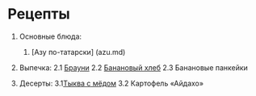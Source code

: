 # Рецепты

1. Основные блюда: 
	1. [Азу по-татарски] (azu.md) 

2. Выпечка:
     2.1 [Брауни](brownie.md)
     2.2 [Банановый хлеб](bananabrot.md)
     2.3 Банановые панкейки

3. Десерты:
     3.1[Тыква с мёдом](tikvasmedom.md)
     3.2 Картофель «Айдахо»


